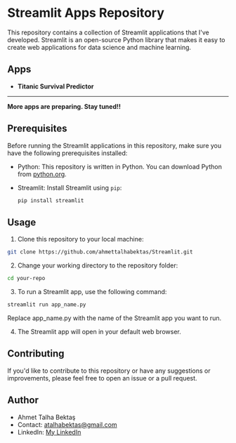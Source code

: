 # Streamlit Apps Repository

This repository contains a collection of Streamlit applications that I've developed. Streamlit is an open-source Python library that makes it easy to create web applications for data science and machine learning.

## Apps

- **Titanic Survival Predictor**
--- 
**More apps are preparing. Stay tuned!!**
## Prerequisites

Before running the Streamlit applications in this repository, make sure you have the following prerequisites installed:

- Python: This repository is written in Python. You can download Python from [python.org](https://www.python.org/downloads/).
- Streamlit: Install Streamlit using `pip`:

  ```bash
  pip install streamlit
  ```
## Usage
1. Clone this repository to your local machine:

```bash
git clone https://github.com/ahmettalhabektas/Streamlit.git
```
2. Change your working directory to the repository folder:

```bash
cd your-repo
```
3. To run a Streamlit app, use the following command:

```bash
streamlit run app_name.py
```
Replace app_name.py with the name of the Streamlit app you want to run.

4. The Streamlit app will open in your default web browser.

## Contributing
If you'd like to contribute to this repository or have any suggestions or improvements, please feel free to open an issue or a pull request.

## Author
- Ahmet Talha Bektaş
- Contact: atalhabektas@gmail.com
- LinkedIn: [My LinkedIn](https://www.linkedin.com/in/ahmet-talha-bekta%C5%9F-056844216)
